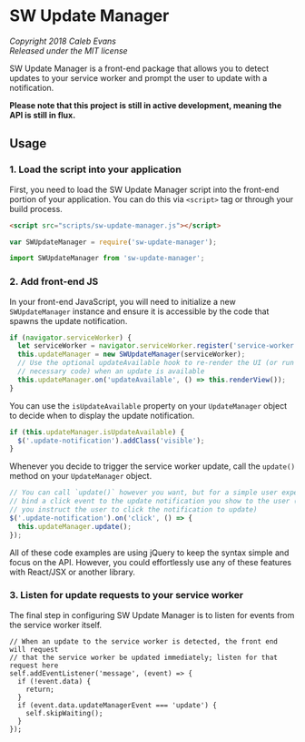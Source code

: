 # SW Update Manager

*Copyright 2018 Caleb Evans*  
*Released under the MIT license*  

SW Update Manager is a front-end package that allows you to detect updates to
your service worker and prompt the user to update with a notification.

**Please note that this project is still in active development, meaning the API
is still in flux.**

## Usage

### 1. Load the script into your application

First, you need to load the SW Update Manager script into the front-end portion
of your application. You can do this via `<script>` tag or through your build
process.

```html
<script src="scripts/sw-update-manager.js"></script>
```

```js
var SWUpdateManager = require('sw-update-manager');
```

```js
import SWUpdateManager from 'sw-update-manager';
```

### 2. Add front-end JS

In your front-end JavaScript, you will need to initialize a new
`SWUpdateManager` instance and ensure it is accessible by the code that spawns
the update notification.

```js
if (navigator.serviceWorker) {
  let serviceWorker = navigator.serviceWorker.register('service-worker.js');
  this.updateManager = new SWUpdateManager(serviceWorker);
  // Use the optional updateAvailable hook to re-render the UI (or run any other
  // necessary code) when an update is available
  this.updateManager.on('updateAvailable', () => this.renderView());
}
```

You can use the `isUpdateAvailable` property on your `UpdateManager` object to
decide when to display the update notification.

```js
if (this.updateManager.isUpdateAvailable) {
  $('.update-notification').addClass('visible');
} 
```

Whenever you decide to trigger the service worker update, call the `update()`
method on your `UpdateManager` object.

```js
// You can call `update()` however you want, but for a simple user experience,
// bind a click event to the update notification you show to the user (a long as
// you instruct the user to click the notification to update)
$('.update-notification').on('click', () => {
  this.updateManager.update();
});
```

All of these code examples are using jQuery to keep the syntax simple and focus
on the API. However, you could effortlessly use any of these features with
React/JSX or another library.

### 3. Listen for update requests to your service worker

The final step in configuring SW Update Manager is to listen for events from the
service worker itself.

```
// When an update to the service worker is detected, the front end will request
// that the service worker be updated immediately; listen for that request here
self.addEventListener('message', (event) => {
  if (!event.data) {
    return;
  }
  if (event.data.updateManagerEvent === 'update') {
    self.skipWaiting();
  }
});
```
